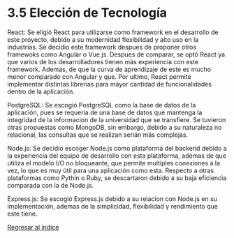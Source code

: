 # 3.5 Elección de Tecnología

React: Se eligió React para utilizarse como framework en el desarrollo de este proyecto, debido a su modernidad flexibilidad y alto uso en la industrias. Se decidio este framework despues de proponer otros framewoks como Angular o Vue.js. Despues de comparar, se optó React ya que varios de los desarrolladores tienen más experiencia con este framework. Ademas, de que la curva de aprendizaje de este es mucho menor comparado con Angular y que. Por ultimo, React permite implementar distintas librerias para mayor cantidad de funcionalidades dentro de la aplicación.

PostgreSQL: Se escogió PostgreSQL como la base de datos de la aplicación, pues se requeria de una base de datos que mantenga la integridad de la informacion de la universidad que se transfiere. Se tuvieron otras propuestas como MongoDB, sin embargo, debido a su naturaleza no relacional, las consultas que se realizan serián más complejas.

Node.js: Se decidio escoger Node.js como plataforma del backend debido a la experiencia del equipo de desarrollo con esta plataforma, ademas de que utiliza el modelo I/O no bloqueante, que permite multiples conexiones a la vez, lo que es muy útil para una aplicación como esta. Respecto a otras plataformas como Pythin o Ruby, se descartaron debido a su baja eficiencia comparada con la de Node.js.

Express.js: Se escogió Express.js debido a su relacion con Node.js en su implementación, ademas de la simplicidad, flexibilidad y rendimiento que este tiene.

[Regresar al índice](../../README.md)
